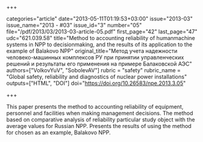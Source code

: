 +++

categories="article"
date="2013-05-11T01:19:53+03:00"
issue="2013-03"
issue_name="2013 - #03"
issue_id="3"
number="05"
file="/pdf/2013/03/2013-03-article-05.pdf"
first_page="42"
last_page="47"
udc="621.039.58"
title="Method to accounting reliability of humanmachine systems in NPP to decisionmaking, and the results of its application to the example of Balakovo NPP"
original_title="Метод учета надежности человеко-машинных комплексов РУ при принятии управленческих решений и результаты его применения на примере Балаковской АЭС"
authors=["VolkovYuV", "SobolevAV"]
rubric = "safety"
rubric_name = "Global safety, reliability and diagnostics of nuclear power installations"
outputs=["HTML", "DOI"]
doi="https://doi.org/10.26583/npe.2013.3.05"

+++

This paper presents the method to accounting reliability of equipment, personnel and facilities when making management decisions. The method based on comparative analysis of reliability particular study object with the average values for Russian NPP. Presents the results of using the method for chosen as an example, Balakovo NPP.